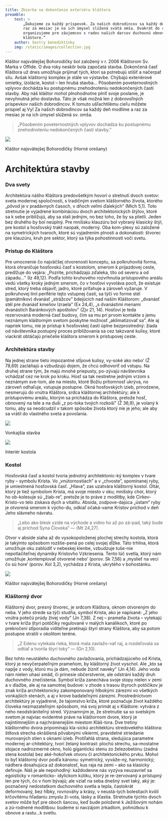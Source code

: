 ```yaml
---
title: Zbierka na dokončenie exteriéru kláštora
preamble:
    text: >
        „Ďakujeme za každý príspevok. Za našich dobrodincov sa každý deň modlíme a
        raz za mesiac je na ich úmysel slúžená svätá omša. Dvakrát do roka
        organizujeme pre záujemcov s radov našich darcov duchovnú obnovu v našom
        kláštore.”
    author: Sestry benediktínky
    img: /static/images/collection.jpg
---
```


Kláštor najsvätejšej Bohorodičky bol založený v r. 2006 Kláštorom Sv. Marka v Offide. O dva roky
neskôr bola započatá stavba. Dokončená časť Kláštora už dnes umožňuje prijímať tých, ktorí sa
potrebujú stíšiť a načerpať silu. Avšak kláštorný komplex je stále vo výstavbe. Chýbajú exteriérové
omietky, izolácie, kostol – len hrubá stavba... Pôsobením poveternostných vplyvov dochádza ku
postupnému znehodnoteniu nedokončených častí stavby. Aby náš kláštor mohol plnohodnotne plniť svoje
poslanie, je nevyhnutná jeho dostavba. Táto je však možná len z dobrovoľných príspevkov našich
dobrodincov. K tomuto ušľachtilému cieľu môžete prispieť aj Vy! Za našich dobrodincov sa každý deň
modlíme a raz za mesiac je na ich úmysel slúžená sv. omša.

> „Pôsobením poveternostných vplyvov dochádza ku postupnému znehodnoteniu
> nedokončených častí stavby.”

<div class="image-full">
    <img src="/static/images/article01-1.jpg">
    <p>Kláštor najsvätejšej Bohorodičky (Horné orešany)</p>
</div>

# Architektúra stavby

### Dva svety

Architektúra nášho Kláštora predovšetkým hovorí o stretnutí dvoch svetov: sveta modernej
spoločnosti, s tradičným svetom kláštorného života, ktorého „pôvod je v pradávnych časoch, v dňoch
veľmi ďalekých” (Mich 5,1). Toto stretnutie je vyjadrené kombináciou dvoch architektonických štýlov,
ktoré sa k sebe približujú, aby sa stali jedným, no bez toho, že by sa plietli. Jeden bez druhého
by bol neúplný. Pre mníšsku klauzúru bol vybraný klasický štýl, pre kostol a hosťovský trakt naopak,
moderný. Oba kom-plexy sú založené na symetrických tvaroch, ktoré sú vyjadrením plnosti a
dokonalosti: štvorec pre klauzúru, kruh pre sektor, ktorý sa týka pohostinnosti voči svetu.

### Prístup do Kláštora

Pre umocnenie čo najväčšej otvorenosti konceptu, sa polkruhovitá forma, ktorá ohraničuje hosťovskú
časť s kostolom, smerom k príjazdovej ceste, predlžuje do vejára: „Pozrite, prichádzajú zďaleka,
títo od severu a od západu…” (Iz 49,12). Podľa tohto kruhového rozvrhnutia prístupového areálu vedú
všetky kroky jedným smerom, čo v hosťovi vyvoláva pocit, že existuje stred, ktorý treba objaviť;
jadro, ktoré priťahuje a zároveň vyžaruje. V polkruhovej línii periférie tejto vstupnej časti, sa
týči vo forme stél (pamätníkov) dvanásť „strážcov” bdejúcich nad naším Kláštorom: „dvanásť stél pre
dvanásť kmeňov Izraela” (Ex 24,4), „s dvanástimi menami dvanástich Baránkových apoštolov”
(Zjv 21, 14). Hosťovi je teda rezervovaná moderná časť budovy, čím sa mu pri prvom kontakte s jemu
neznámym kláštorným svetom poskytne možnosť „aklimatizovať sa”. Ale aj napriek tomu, nie je prístup
k hosťovskej časti úplne bezprostredný: žiada od návštevníka postupný proces približovania sa cez
takzvané kulisy, ktoré viackrát obtáčajú priečelie kláštora smerom k prístupovej ceste.

### Architektúra stavby

Na jednej strane tieto impozantné stĺpové kulisy, vy-soké ako nebo’ (Ž 78,69) zacláňajú a
vzbudzujú dojem, že chcú odhovoriť od vstupu. Na druhej strane tým, že majú mnohé priepusty,
po-zývajú návštevníka vchádzať cez ne krok po kroku. Hosť sa tak nestretne jedným vrzom s neznámym
sve-tom, ale na miesto, ktoré Božiu prítomnosť ukrýva, no zároveň odhaľuje, vstupuje postupne.
Okná hosťovských izieb, prirodzene, nesmerujú do vnútra Kláštora, srdca kláštornej architektúry;
ale k prístupovému areálu, ktorým sa prichádza do Kláštora, pretože hosť, obnovený na tele a na
duši „z po-toka tvojich rozkoší” (Ž 36,9), je volaný k tomu, aby sa neodcudzil v takom spôsobe
života ktorý nie je jeho; ale aby sa vrátil do vlastného sveta a povolania.

<div class="image-side-by-side">
    <div class="left">
        <img src="/static/images/article01-2.jpg">
        <p>Vonkajšia stavba</p>
    </div>
    <div class="right">
        <img src="/static/images/article01-3.jpg">
        <p>Interiér kostola</p>
    </div>
</div>

### Kostol

Hosťovská časť a kostol tvoria jednotný architektonic-ký komplex v tvare ryby – symbolu Krista. Vo
„vnútornostiach” a v „chvoste”, spomínanej ryby, je umiestnená hosťovská časť. „Hlava”, zas
uzatvára kláštorný kostol. Oltár, ktorý je tiež symbolom Krista, má svoje miesto v oku; mníšsky
chór, ktorý ho ob-kolesuje sú „žiab-re“, pretože je to práve z modlitby, kde Cirkev-Kristo-vo telo
získava dych a vitalitu. Absida, zodpove-dajúca „ústam“ ryby je otvorená smerom k výcho-du, odkiaľ
očaká-vame Kristov príchod v deň Jeho slávneho návratu.

> „Lebo ako blesk vzíde na východe a vidno ho až po zá-pad, taký bude aj príchod Syna Človeka”
> — (Mt 24,27).

Otvor v abside siaha až do vysokopoloženej plochej strechy kostola, ktorá je takýmto spôsobom
rozštie-pená po celej svojej dĺžke. Táto trhlina, ktorá umožňuje oku zablúdiť v nebeskej klenbe,
vzbudzuje tuše-nie nepotlačiteľnej dynamiky Kristovho Vzkriesenia. Tento lúč svetla, ktorý nám
umožňuje ‚kontemplovať otvorené nebo’ (porov. Sk 7,56) a ‚myslieť na veci čo sú hore’
(porov. Kol 3,2), vychádza z Krista, ukrytého v bohostánku.

<div class="image-full">
    <img src="/static/images/article01-4.jpg">
    <p>Kláštor najsvätejšej Bohorodičky (Horné orešany)</p>
</div>

### Kláštorný dvor

Kláštorný dvor, presný štvorec, je srdcom Kláštora, oknom otvoreným do neba. V jeho strede sa týči
studňa, symbol Krista, ako je napísané: „Z jeho vnútra potečú prúdy živej vody” (Jn 7,38). Z nej –
prameňa života – vytekajú v tvare kríža štyri potôčiky regulované v malých kanálikoch, ktoré po
prekročení stĺporadia viditeľne pretínajú štyri strany Kláštora, aby sa potom postupne stratili v
okolitom teréne.

> „Z Edenu vytekala rieka, ktorá mala zavlažo-vať raj, a rozdeľovala sa odtiaľ a tvorila štyri
> toky“
> — (Gn 2,10).

Bez tohto neustáleho duchovného zavlažovania, prichádzajúceho od Krista, ktorý je nevyčerpateľným
prameňom, by kláštorný život vyschol. Ale „kto sa napije z vody, ktorú mu ja dám, nebude žízniť
naveky” (Jn 4,14). Jeho voda nám nielen uhasí smäd, či prinesie občerstvenie, ale odstráni každý
druh duchovného znečistenia. Symbol kríža zanecháva svoje stopy nielen v zemi a v dlažbe, ale aj
na samotnej budove: v zhode s trasou štyroch potôčikov je znak kríža architektonicky zakomponovaný
hlbokými zárezmi vo všetkých vonkajších stenách, a aj v krove badateľnými zárezmi.
Prostredníctvom architektúry je vyjadrené, že tajomstvo kríža, ktoré poznačuje život každého
človeka nezmazateľným spôsobom, má svoj primát aj v Kláštore: vytvára z neho neodstrániteľný
stred. Významným je, že stretnutie sa so svetským svetom je najviac evidentné práve na kláštornom
dvore, ktorý je najintímnejším a najchránenejším miestom Kláš-tora. Dve tretiny kláštorného dvora
pripomínajú kla-sickú architektúru stredovekého kláštora: štítová strecha okrášlená pôvabnými
vikiermi, pravidelné striedanie murovaných stien s oknami izieb. Protiľahlá strana, sledujúca
parametre modernej ar-chitektúry, tvorí želaný kontrast: plochú strechu, sa-mostatne stojace
nadrozmerné okno, holú gigantickú stenu zo železobetónu (zadná stena kostola) bez aké-hokoľvek
otvoru či architektonického prvku. Mohol to byť kláštorný dvor podľa kánonu: symetrický, vyváže-ný,
harmonický; nádhera dosahujúca až dokonalosť, kus raja na zemi – ako sa klasicky definuje. Náš je
ale nepohodlný: každodenne nás vyzýva neuzavrieť sa egoisticky v romanticko- idylickom kútiku,
ktorý je re-zervovaný a prístupný len pre tých, čo v ňom bývajú; ale vziať na seba dnešný svet
taký, aký je: poznačený nedostatkom duchovného svetla a tepla, častokrát deformovaný, bez hĺbky,
rovnováhy a krásy, v neustá-lych bolestiach kvôli kŕčovitému hľadaniu zmyslu ži-vota, lásky a
šťastia. Stretnutie týchto dvoch svetov môže byť pre oboch šancou, keď bude položené k Ježišovým
nohám a zú-rodnené modlitbou: budeme si navzájom zrkadlom, pohnútkou k
obnove a rastu…k svetlu.
